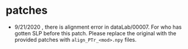 # patches 
- 9/21/2020 , there is alignment error in  dataLab/00007.  For who has gotten SLP before this patch. Please replace the original with the provided patches with `align_PTr_<mod>.npy` files. 